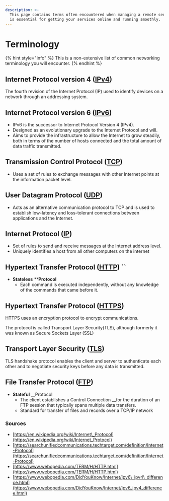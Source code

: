 ```yaml
---
description: >-
  This page contains terms often encountered when managing a remote server. This
  is essential for getting your services online and running smoothly.
---
```


# Terminology

{% hint style="info" %}
This is a non-extensive list of common networking terminology you will encounter.
{% endhint %}

## Internet Protocol version 4 \([**IPv4**](https://en.wikipedia.org/wiki/IPv4)**\)**

The fourth revision of the Internet Protocol \(IP\) used to identify devices on a network through an addressing system.

## Internet Protocol version 6 \([**IPv6**](https://en.wikipedia.org/wiki/IPv6_address)**\)**

* IPv6 is the successor to Internet Protocol Version 4 \(IPv4\). 
* Designed as an evolutionary upgrade to the Internet Protocol and will.
* Aims to provide the infrastructure to allow the Internet to grow steadily, both in terms of the number of hosts connected and the total amount of data traffic transmitted.

## **Transmission Control Protocol \(**[**TCP**](https://searchnetworking.techtarget.com/definition/TCP)**\)**

* Uses a set of rules to exchange messages with other Internet points at the information packet level.

## **User Datagram Protocol \(**[**UDP**](https://searchnetworking.techtarget.com/definition/UDP-User-Datagram-Protocol)**\)**

* Acts as an alternative communication protocol to TCP and is used to establish low-latency and loss-tolerant connections between applications and the Internet.

## **Internet Protocol \(**[**IP**](https://searchunifiedcommunications.techtarget.com/definition/Internet-Protocol)**\)**

* Set of rules to send and receive messages at the Internet address level.
* Uniquely identifies a host from all other computers on the internet

## **Hypertext Transfer Protocol \(**[**HTTP**](https://searchwindevelopment.techtarget.com/definition/HTTP)**\) \`\`**

* **Stateless** _\*\*_**Protocol** 
  * Each command is executed independently, without any knowledge of the commands that came before it.

## **Hypertext Transfer Protocol \(**[**HTTPS**](https://www.cloudflare.com/learning/ssl/what-is-https/)**\)**

HTTPS uses an encryption protocol to encrypt communications.

The protocol is called Transport Layer Security\(TLS\), although formerly it was known as Secure Sockets Layer \(SSL\)

## **Transport Layer Security \(**[**TLS**](https://www.networkworld.com/article/2303073/lan-wan-what-is-transport-layer-security-protocol.html)**\)**

TLS handshake protocol enables the client and server to authenticate each other and to negotiate security keys before any data is transmitted.

## **File Transfer Protocol \(**[**FTP**](https://searchenterprisewan.techtarget.com/definition/File-Transfer-Protocol)**\)**

* **Stateful** \_\_Protocol
  * The client establishes a Control Connection \_\_for the duration of an FTP session that typically spans multiple data transfers.
  * Standard for transfer of files and records over a TCP/IP network

### Sources

* [https://en.wikipedia.org/wiki/Internet\_Protocol](https://en.wikipedia.org/wiki/Internet_Protocol)
* [https://searchunifiedcommunications.techtarget.com/definition/Internet-Protocol](https://searchunifiedcommunications.techtarget.com/definition/Internet-Protocol)
* [https://www.webopedia.com/TERM/H/HTTP.html](https://www.webopedia.com/TERM/H/HTTP.html)
* [https://www.webopedia.com/DidYouKnow/Internet/ipv6\_ipv4\_difference.html](https://www.webopedia.com/DidYouKnow/Internet/ipv6_ipv4_difference.html)

